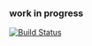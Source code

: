 ### work in progress
[![Build Status](https://travis-ci.org/gijsroge/simple-nav.svg?branch=master)](https://travis-ci.org/gijsroge/simple-nav)
